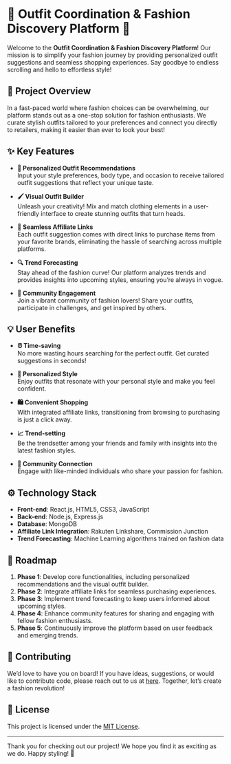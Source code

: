 # 🎨 Outfit Coordination & Fashion Discovery Platform 🌟

Welcome to the **Outfit Coordination & Fashion Discovery Platform**! Our mission is to simplify your fashion journey by providing personalized outfit suggestions and seamless shopping experiences. Say goodbye to endless scrolling and hello to effortless style!

## 📖 Project Overview

In a fast-paced world where fashion choices can be overwhelming, our platform stands out as a one-stop solution for fashion enthusiasts. We curate stylish outfits tailored to your preferences and connect you directly to retailers, making it easier than ever to look your best!

## ✨ Key Features

- **👗 Personalized Outfit Recommendations**  
  Input your style preferences, body type, and occasion to receive tailored outfit suggestions that reflect your unique taste.

- **🖌️ Visual Outfit Builder**  
  Unleash your creativity! Mix and match clothing elements in a user-friendly interface to create stunning outfits that turn heads.

- **🛒 Seamless Affiliate Links**  
  Each outfit suggestion comes with direct links to purchase items from your favorite brands, eliminating the hassle of searching across multiple platforms.

- **🔍 Trend Forecasting**  
  Stay ahead of the fashion curve! Our platform analyzes trends and provides insights into upcoming styles, ensuring you’re always in vogue.

- **🤝 Community Engagement**  
  Join a vibrant community of fashion lovers! Share your outfits, participate in challenges, and get inspired by others.

## 💡 User Benefits

- **⏰ Time-saving**  
  No more wasting hours searching for the perfect outfit. Get curated suggestions in seconds!

- **🎨 Personalized Style**  
  Enjoy outfits that resonate with your personal style and make you feel confident.

- **🛍️ Convenient Shopping**  
  With integrated affiliate links, transitioning from browsing to purchasing is just a click away.

- **📈 Trend-setting**  
  Be the trendsetter among your friends and family with insights into the latest fashion styles.

- **👥 Community Connection**  
  Engage with like-minded individuals who share your passion for fashion.

## ⚙️ Technology Stack

- **Front-end**: React.js, HTML5, CSS3, JavaScript
- **Back-end**: Node.js, Express.js
- **Database**: MongoDB
- **Affiliate Link Integration**: Rakuten Linkshare, Commission Junction
- **Trend Forecasting**: Machine Learning algorithms trained on fashion data

## 🚀 Roadmap

1. **Phase 1**: Develop core functionalities, including personalized recommendations and the visual outfit builder.
2. **Phase 2**: Integrate affiliate links for seamless purchasing experiences.
3. **Phase 3**: Implement trend forecasting to keep users informed about upcoming styles.
4. **Phase 4**: Enhance community features for sharing and engaging with fellow fashion enthusiasts.
5. **Phase 5**: Continuously improve the platform based on user feedback and emerging trends.

## 🤝 Contributing

We’d love to have you on board! If you have ideas, suggestions, or would like to contribute code, please reach out to us at [here](harikrishnan9602@gmail.com). Together, let’s create a fashion revolution!

## 📜 License

This project is licensed under the [MIT License](LICENSE). 

---

Thank you for checking out our project! We hope you find it as exciting as we do. Happy styling! 🎉

